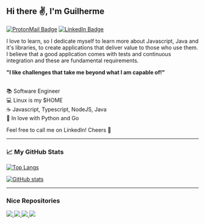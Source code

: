 ## Hi there :v:, I'm Guilherme

[![ProtonMail Badge](https://img.shields.io/badge/-ProtonMail-8B89CC?style=for-the-badge&logo=ProtonMail&logoColor=white)](mailto://guibperes@protonmail.com)
[![LinkedIn Badge](https://img.shields.io/badge/-LinkedIn-blue?style=for-the-badge&logo=LinkedIn&logoColor=white)](https://www.linkedin.com/in/guilherme-beidaki-peres-5b4904196)

I love to learn, so I dedicate myself to learn more about Javascript, Java and it's libraries, to create applications that deliver value to those who use them.
I believe that a good application comes with tests and continuous integration and these are fundamental requirements.

__"I like challenges that take me beyond what I am capable of!"__

<br/>:books: Software Engineer
<br/>:computer: Linux is my $HOME
<br/>:coffee: Javascript, Typescript, NodeJS, Java
<br/>:memo: In love with Python and Go

Feel free to call me on LinkedIn! Cheers :beers:

---

### :chart_with_upwards_trend: My GitHub Stats

[![Top Langs](https://github-readme-stats.vercel.app/api?username=guibperes&theme=radical&custom_title=GitHub+Stats)](https://github.com/anuraghazra/github-readme-stats)

[![GitHub stats](https://github-readme-stats.vercel.app/api/top-langs/?username=guibperes&theme=radical&layout=compact)](https://github.com/anuraghazra/github-readme-stats)

---

### Nice Repositories

<a align="left" href="https://github.com/anuraghazra/github-readme-stats">
  <img src="https://github-readme-stats.vercel.app/api/pin/?username=guibperes&repo=zup-lottery" />
</a>
<a align="right" href="https://github.com/anuraghazra/github-readme-stats">
  <img src="https://github-readme-stats.vercel.app/api/pin/?username=guibperes&repo=zup-lottery" />
</a>
<a align="left" href="https://github.com/anuraghazra/github-readme-stats">
  <img src="https://github-readme-stats.vercel.app/api/pin/?username=guibperes&repo=zup-lottery" />
</a>
<a align="right" href="https://github.com/anuraghazra/github-readme-stats">
  <img src="https://github-readme-stats.vercel.app/api/pin/?username=guibperes&repo=zup-lottery" />
</a>

